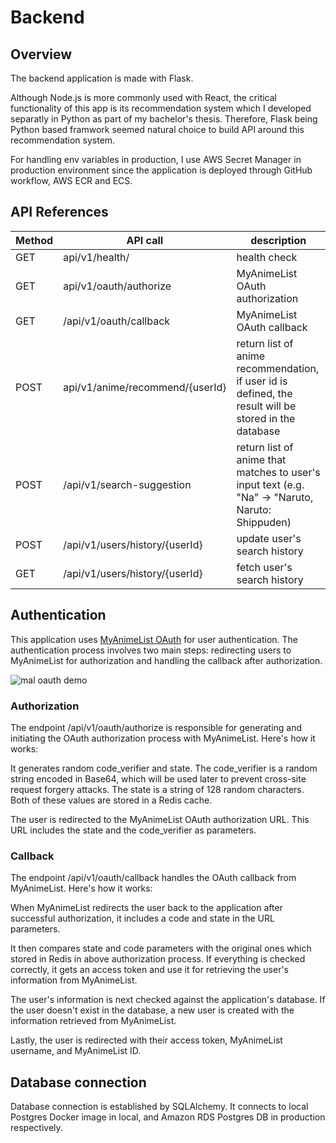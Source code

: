 # Backend

## Overview

The backend application is made with Flask.

Although Node.js is more commonly used with React, the critical functionality of this app is its recommendation system which I developed separatly in Python as part of my bachelor's thesis. Therefore, Flask being Python based framwork seemed natural choice to build API around this recommendation system.

For handling env variables in production, I use AWS Secret Manager in production environment since the application is deployed through GitHub workflow, AWS ECR and ECS.

## API References

| Method | API call                        | description                                                                                           |
| ------ | ------------------------------- | ----------------------------------------------------------------------------------------------------- |
| GET    | api/v1/health/                  | health check                                                                                          |
| GET    | api/v1/oauth/authorize          | MyAnimeList OAuth authorization                                                                       |
| GET    | /api/v1/oauth/callback          | MyAnimeList OAuth callback                                                                            |
| POST   | api/v1/anime/recommend/{userId} | return list of anime recommendation, if user id is defined, the result will be stored in the database |
| POST   | /api/v1/search-suggestion       | return list of anime that matches to user's input text (e.g. "Na" -> "Naruto, Naruto: Shippuden)      |
| POST   | /api/v1/users/history/{userId}  | update user's search history                                                                          |
| GET    | /api/v1/users/history/{userId}  | fetch user's search history                                                                           |

## Authentication

This application uses [MyAnimeList OAuth](https://myanimelist.net/apiconfig/references/authorization) for user authentication. The authentication process involves two main steps: redirecting users to MyAnimeList for authorization and handling the callback after authorization.

![mal oauth demo](https://github.com/KOYAMANI/anime-recommender/tree/main/docs/gifs/mal-oauth.gif)

### Authorization

The endpoint /api/v1/oauth/authorize is responsible for generating and initiating the OAuth authorization process with MyAnimeList. Here's how it works:

It generates random code_verifier and state. The code_verifier is a random string encoded in Base64, which will be used later to prevent cross-site request forgery attacks. The state is a string of 128 random characters. Both of these values are stored in a Redis cache.

The user is redirected to the MyAnimeList OAuth authorization URL. This URL includes the state and the code_verifier as parameters.

### Callback

The endpoint /api/v1/oauth/callback handles the OAuth callback from MyAnimeList. Here's how it works:

When MyAnimeList redirects the user back to the application after successful authorization, it includes a code and state in the URL parameters.

It then compares state and code parameters with the original ones which stored in Redis in above authorization process. If everything is checked correctly, it gets an access token and use it for retrieving the user's information from MyAnimeList.

The user's information is next checked against the application's database. If the user doesn't exist in the database, a new user is created with the information retrieved from MyAnimeList.

Lastly, the user is redirected with their access token, MyAnimeList username, and MyAnimeList ID.

## Database connection

Database connection is established by SQLAlchemy. It connects to local Postgres Docker image in local, and Amazon RDS Postgres DB in production respectively.

